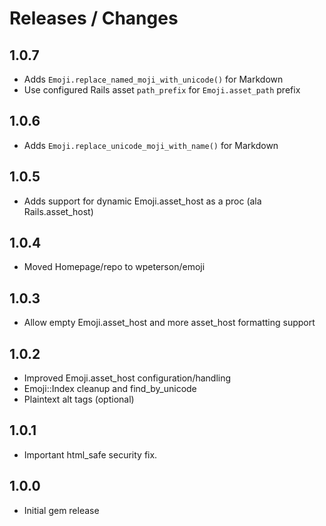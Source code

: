 # Releases / Changes

## 1.0.7

* Adds `Emoji.replace_named_moji_with_unicode()` for Markdown
* Use configured Rails asset `path_prefix` for `Emoji.asset_path` prefix


## 1.0.6

* Adds `Emoji.replace_unicode_moji_with_name()` for Markdown

## 1.0.5

* Adds support for dynamic Emoji.asset_host as a proc (ala Rails.asset_host)

## 1.0.4

* Moved Homepage/repo to wpeterson/emoji

## 1.0.3

* Allow empty Emoji.asset_host and more asset_host formatting support

## 1.0.2

* Improved Emoji.asset_host configuration/handling
* Emoji::Index cleanup and find_by_unicode
* Plaintext alt tags (optional)

## 1.0.1

* Important html_safe security fix.

## 1.0.0

* Initial gem release